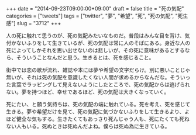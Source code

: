 +++
date = "2014-09-23T09:00:00+09:00"
draft = false
title = "死の気配"
categories = ["tweets"]
tags = ["twitter", "夢", "希望", "死", "死の気配", "死生感"]
slug = "3712"
+++

人の死に触れて思うのが、死の気配みたいなものだ。普段はみんな目を背け、気付かないふりをして生きているが、死の気配は常に人のそばにある。身近な人の死によってしかそれを思い出せないのは悲しいが、その死に意味があるとするなら、そういうことなんだと思う。生きるとは、死を感じること。

街中では恋の歌が流れ、雑誌や本には夢や希望の文字だらけ。別に悪いことじゃ無いが、それは死の気配を意識したくない人間が求めるからなんだな。そういった言葉でラッピングして見えないようにしたところで、死の気配からは逃げられない。夢を持つほど、幸せであるほど、死の気配は大きくなっていく。

死にたい、と願う気持ちは、死の気配の端に触れている。死を考え、死を感じて生きる。夢や希望だけを見て、死の気配に気づかないふりをして生きるより、よほど健全な気もする。生きたくてもあっさり死んじゃう人も、死にたくても死ねない人もいる。死ぬときは死ぬんだよね。僕らは死ぬ為に生きている。
